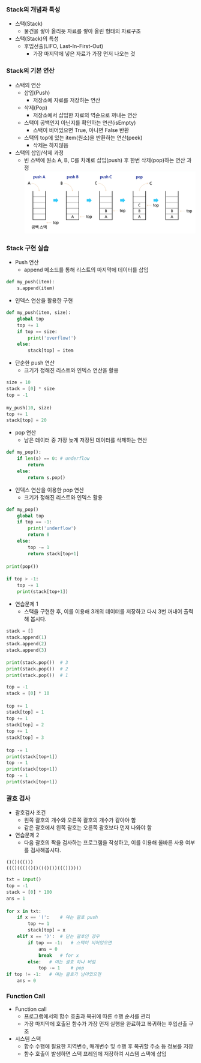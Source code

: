 ### Stack의 개념과 특성
- 스택(Stack)
  - 물건을 쌓아 올리듯 자료를 쌓아 올린 형태의 자료구조
- 스택(Stack)의 특성
  - 후입선출(LIFO, Last-In-First-Out)
    - 가장 마지막에 넣은 자료가 가장 먼저 나오는 것

### Stack의 기본 연산
- 스택의 연산
  - 삽입(Push)
    - 저장소에 자료를 저장하는 연산
  - 삭제(Pop)
    - 저장소에서 삽입한 자료의 역순으로 꺼내는 연산
  - 스택이 공백인지 아닌지를 확인하는 연산(isEmpty)
    - 스택이 비어있으면 True, 아니면 False 반환
  - 스택의 top에 있는 item(원소)을 반환하는 연산(peek)
    - 삭제는 하지않음
- 스택의 삽입/삭제 과정
  - 빈 스택에 원소 A, B, C를 차례로 삽입(push) 후 한번 삭제(pop)하는 연산 과정
![스택의 삽입과 삭제](수업자료/스택삽입삭제.png)

### Stack 구현 실습
- Push 연산
  - append 메소드를 통해 리스트의 마지막에 데이터를 삽입
```python
def my_push(item):
    s.append(item)
```
  - 인덱스 연산을 활용한 구현
```python
def my_push(item, size):
    global top
    top += 1
    if top == size:
        print('overflow!')
    else:
        stack[top] = item
```
- 단순한 push 연산
  - 크기가 정해진 리스트와 인덱스 연산을 활용
```python
size = 10
stack = [0] * size
top = -1

my_push(10, size)
top += 1
stack[top] = 20
```
- pop 연산
  - 남은 데이터 중 가장 늦게 저장된 데이터를 삭제하는 연산
```python
def my_pop():
    if len(s) == 0: # underflow
        return
    else:
        return s.pop()
```
- 인덱스 연산을 이용한 pop 연산
  - 크기가 정해진 리스트와 인덱스 활용
```python
def my_pop()
    global top
    if top == -1:
        print('underflow')
        return 0
    else:
        top -= 1
        return stack[top+1]

print(pop())

if top > -1:
    top -= 1
    print(stack[top+1])
```
- 연습문제 1
  - 스택을 구현한 후, 이를 이용해 3개의 데이터를 저장하고 다시 3번 꺼내어 출력해 봅시다.
```python
stack = []
stack.append(1)
stack.append(2)
stack.append(3)

print(stack.pop())  # 3
print(stack.pop())  # 2
print(stack.pop())  # 1
```
```python
top = -1
stack = [0] * 10

top += 1
stack[top] = 1
top += 1
stack[top] = 2
top += 1
stack[top] = 3

top -= 1
print(stack[top+1])
top -= 1
print(stack[top+1])
top -= 1
print(stack[top+1])
```

### 괄호 검사
- 괄호검사 조건
  - 왼쪽 괄호의 개수와 오른쪽 괄호의 개수가 같아야 함
  - 같은 괄호에서 왼쪽 괄호는 오른쪽 괄호보다 먼저 나와야 함
- 연습문제 2
  - 다음 괄호의 짝을 검사하는 프로그램을 작성하고, 이를 이용해 올바른 사용 여부를 검사해봅시다.
```
()()((()))
((()((((()()((()())((())))))
```
```python
txt = input()
top = -1
stack = [0] * 100
ans = 1

for x in txt:
    if x == '(':    # 여는 괄호 push
        top += 1
        stack[top] = x
    elif x == ')':  # 닫는 괄호인 경우
        if top == -1:   # 스택이 비어있으면
            ans = 0
            break   # for x
        else:   # 여는 괄호 하나 버림
            top -= 1    # pop
if top != -1:   # 여는 괄호가 남아있으면
    ans = 0
```

### Function Call
- Function call
  - 프로그램에서의 함수 호출과 복귀에 따른 수행 순서를 관리
  - 가장 마지막에 호출된 함수가 가장 먼저 실행을 완료하고 복귀하는 후입선출 구조
- 시스템 스택
  - 함수 수행에 필요한 지역변수, 매개변수 및 수행 후 복귀할 주소 등 정보를 저장
  - 함수 호출이 발생하면 스택 프레임에 저장하여 시스템 스택에 삽입
  